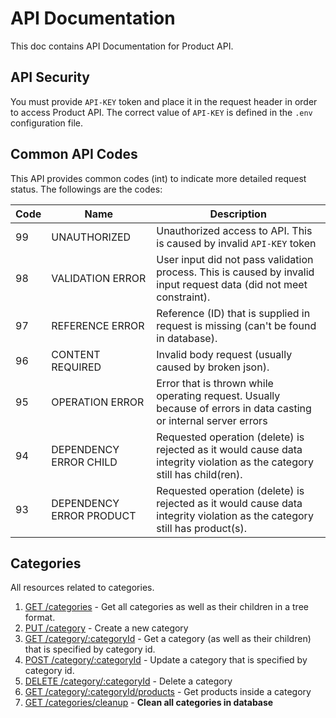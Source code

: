 # API Documentation
This doc contains API Documentation for Product API.

## API Security
You must provide `API-KEY` token and place it in the request header in order to access Product API. The correct value of `API-KEY` is defined in the `.env` configuration file.

## Common API Codes
This API provides common codes (int) to indicate more detailed request status. The followings are the codes:

| Code | Name | Description |
| --- | --- | --- |
| 99 | UNAUTHORIZED | Unauthorized access to API. This is caused by invalid `API-KEY` token |
| 98 | VALIDATION ERROR | User input did not pass validation process. This is caused by invalid input request data (did not meet constraint). |
| 97 | REFERENCE ERROR | Reference (ID) that is supplied in request is missing (can't be found in database). |
| 96 | CONTENT REQUIRED | Invalid body request (usually caused by broken json). |
| 95 | OPERATION ERROR | Error that is thrown while operating request. Usually because of errors in data casting or internal server errors |
| 94 | DEPENDENCY ERROR CHILD | Requested operation (delete) is rejected as it would cause data integrity violation as the category still has child(ren). |
| 93 | DEPENDENCY ERROR PRODUCT | Requested operation (delete) is rejected as it would cause data integrity violation as the category still has product(s). |


## Categories
All resources related to categories.

1. [GET /categories](categories/findCategories.md) - Get all categories as well as their children in a tree format.
2. [PUT /category](categories/createCategory.md) - Create a new category
3. [GET /category/:categoryId](categories/getCategoryById.md) - Get a category (as well as their children) that is specified by category id.
4. [POST /category/:categoryId](categories/updateCategory.md) - Update a category that is specified by category id.
5. [DELETE /category/:categoryId](categories/deleteCategory.md) - Delete a category
6. [GET /category/:categoryId/products](categories/getCategoryProducts.md) - Get products inside a category
7. [GET /categories/cleanup](categories/cleanUp.md) - **Clean all categories in database**
